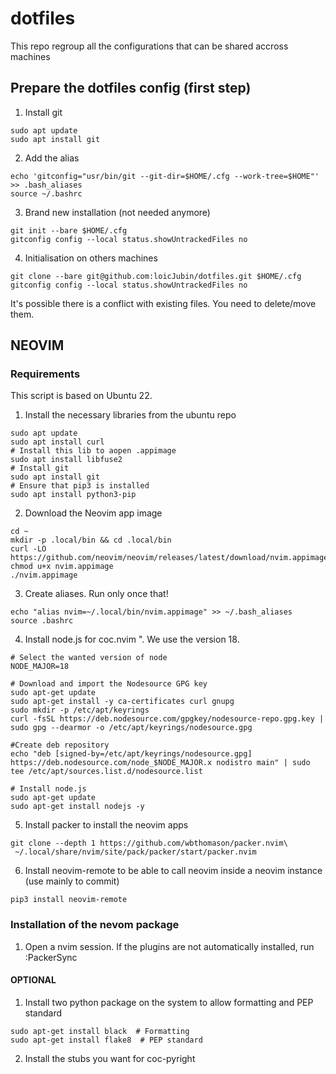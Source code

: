 # dotfiles
This repo regroup all the configurations that can be shared accross machines

## Prepare the dotfiles config (first step)
1.  Install git
```
sudo apt update
sudo apt install git

```

2. Add the alias
```
echo 'gitconfig="usr/bin/git --git-dir=$HOME/.cfg --work-tree=$HOME"' >> .bash_aliases
source ~/.bashrc
```

3. Brand new installation (not needed anymore)
```
git init --bare $HOME/.cfg
gitconfig config --local status.showUntrackedFiles no
```

4. Initialisation on others machines
```
git clone --bare git@github.com:loicJubin/dotfiles.git $HOME/.cfg
gitconfig config --local status.showUntrackedFiles no
```
It's possible there is a conflict with existing files. You need to delete/move them.


## NEOVIM
### Requirements
This script is based on Ubuntu 22.

1. Install the necessary libraries from the ubuntu repo
```
sudo apt update
sudo apt install curl
# Install this lib to aopen .appimage
sudo apt install libfuse2
# Install git
sudo apt install git
# Ensure that pip3 is installed
sudo apt install python3-pip
```

2. Download the Neovim app image
```
cd ~
mkdir -p .local/bin && cd .local/bin
curl -LO https://github.com/neovim/neovim/releases/latest/download/nvim.appimage
chmod u+x nvim.appimage
./nvim.appimage
```

3. Create aliases. Run only once that!
```
echo "alias nvim=~/.local/bin/nvim.appimage" >> ~/.bash_aliases
source .bashrc
```

4. Install node.js for coc.nvim ". We use the version 18.
```
# Select the wanted version of node
NODE_MAJOR=18

# Download and import the Nodesource GPG key
sudo apt-get update
sudo apt-get install -y ca-certificates curl gnupg
sudo mkdir -p /etc/apt/keyrings
curl -fsSL https://deb.nodesource.com/gpgkey/nodesource-repo.gpg.key | sudo gpg --dearmor -o /etc/apt/keyrings/nodesource.gpg

#Create deb repository
echo "deb [signed-by=/etc/apt/keyrings/nodesource.gpg] https://deb.nodesource.com/node_$NODE_MAJOR.x nodistro main" | sudo tee /etc/apt/sources.list.d/nodesource.list

# Install node.js
sudo apt-get update
sudo apt-get install nodejs -y
```

5. Install packer to install the neovim apps
```
git clone --depth 1 https://github.com/wbthomason/packer.nvim\
 ~/.local/share/nvim/site/pack/packer/start/packer.nvim
```

6. Install neovim-remote to be able to call neovim inside a neovim instance (use mainly to commit)
```
pip3 install neovim-remote
```


### Installation of the nevom package
1. Open a nvim session. If the plugins are not automatically installed, run :PackerSync

#### OPTIONAL
1. Install two python package on the system to allow formatting and PEP standard
```
sudo apt-get install black  # Formatting
sudo apt-get install flake8  # PEP standard
```

2. Install the stubs you want for coc-pyright
